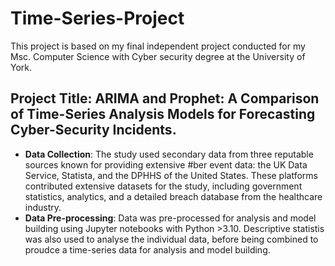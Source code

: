 # Time-Series-Project
This project is based on my final independent project conducted for my Msc. Computer Science with Cyber security degree at the University of York.

## Project Title: ARIMA and Prophet: A Comparison of Time-Series Analysis Models for Forecasting Cyber-Security Incidents.

-  **Data Collection**:   The study used secondary data from three reputable sources known for providing extensive #ber event data: the UK Data Service, Statista, and the DPHHS of the United States. These platforms contributed extensive datasets for the study, including government statistics, analytics, and a detailed breach database from the healthcare industry.  
- **Data Pre-processing**: Data was pre-processed for analysis and model building using Jupyter notebooks with Python >3.10. Descriptive statistis was also used to analyse the individual data, before being combined to proudce a time-series data for analysis and model building.
